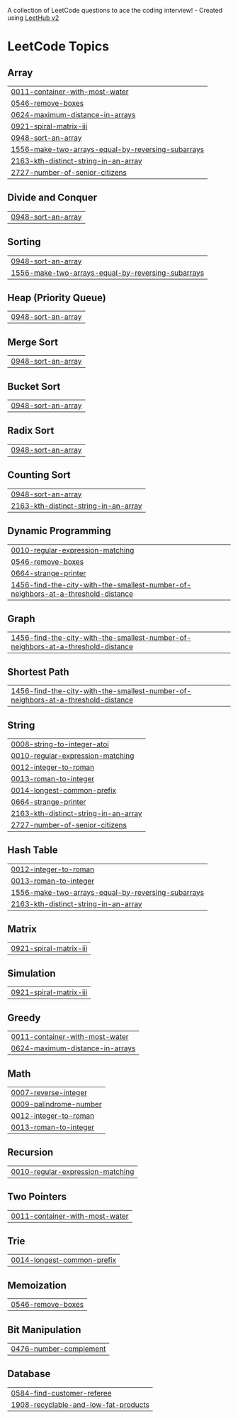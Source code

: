 A collection of LeetCode questions to ace the coding interview! - Created using [LeetHub v2](https://github.com/arunbhardwaj/LeetHub-2.0)
<!---LeetCode Topics Start-->
# LeetCode Topics
## Array
|  |
| ------- |
| [0011-container-with-most-water](https://github.com/KavitaBedke/Leetcode/tree/master/0011-container-with-most-water) |
| [0546-remove-boxes](https://github.com/KavitaBedke/Leetcode/tree/master/0546-remove-boxes) |
| [0624-maximum-distance-in-arrays](https://github.com/KavitaBedke/Leetcode/tree/master/0624-maximum-distance-in-arrays) |
| [0921-spiral-matrix-iii](https://github.com/KavitaBedke/Leetcode/tree/master/0921-spiral-matrix-iii) |
| [0948-sort-an-array](https://github.com/KavitaBedke/Leetcode/tree/master/0948-sort-an-array) |
| [1556-make-two-arrays-equal-by-reversing-subarrays](https://github.com/KavitaBedke/Leetcode/tree/master/1556-make-two-arrays-equal-by-reversing-subarrays) |
| [2163-kth-distinct-string-in-an-array](https://github.com/KavitaBedke/Leetcode/tree/master/2163-kth-distinct-string-in-an-array) |
| [2727-number-of-senior-citizens](https://github.com/KavitaBedke/Leetcode/tree/master/2727-number-of-senior-citizens) |
## Divide and Conquer
|  |
| ------- |
| [0948-sort-an-array](https://github.com/KavitaBedke/Leetcode/tree/master/0948-sort-an-array) |
## Sorting
|  |
| ------- |
| [0948-sort-an-array](https://github.com/KavitaBedke/Leetcode/tree/master/0948-sort-an-array) |
| [1556-make-two-arrays-equal-by-reversing-subarrays](https://github.com/KavitaBedke/Leetcode/tree/master/1556-make-two-arrays-equal-by-reversing-subarrays) |
## Heap (Priority Queue)
|  |
| ------- |
| [0948-sort-an-array](https://github.com/KavitaBedke/Leetcode/tree/master/0948-sort-an-array) |
## Merge Sort
|  |
| ------- |
| [0948-sort-an-array](https://github.com/KavitaBedke/Leetcode/tree/master/0948-sort-an-array) |
## Bucket Sort
|  |
| ------- |
| [0948-sort-an-array](https://github.com/KavitaBedke/Leetcode/tree/master/0948-sort-an-array) |
## Radix Sort
|  |
| ------- |
| [0948-sort-an-array](https://github.com/KavitaBedke/Leetcode/tree/master/0948-sort-an-array) |
## Counting Sort
|  |
| ------- |
| [0948-sort-an-array](https://github.com/KavitaBedke/Leetcode/tree/master/0948-sort-an-array) |
| [2163-kth-distinct-string-in-an-array](https://github.com/KavitaBedke/Leetcode/tree/master/2163-kth-distinct-string-in-an-array) |
## Dynamic Programming
|  |
| ------- |
| [0010-regular-expression-matching](https://github.com/KavitaBedke/Leetcode/tree/master/0010-regular-expression-matching) |
| [0546-remove-boxes](https://github.com/KavitaBedke/Leetcode/tree/master/0546-remove-boxes) |
| [0664-strange-printer](https://github.com/KavitaBedke/Leetcode/tree/master/0664-strange-printer) |
| [1456-find-the-city-with-the-smallest-number-of-neighbors-at-a-threshold-distance](https://github.com/KavitaBedke/Leetcode/tree/master/1456-find-the-city-with-the-smallest-number-of-neighbors-at-a-threshold-distance) |
## Graph
|  |
| ------- |
| [1456-find-the-city-with-the-smallest-number-of-neighbors-at-a-threshold-distance](https://github.com/KavitaBedke/Leetcode/tree/master/1456-find-the-city-with-the-smallest-number-of-neighbors-at-a-threshold-distance) |
## Shortest Path
|  |
| ------- |
| [1456-find-the-city-with-the-smallest-number-of-neighbors-at-a-threshold-distance](https://github.com/KavitaBedke/Leetcode/tree/master/1456-find-the-city-with-the-smallest-number-of-neighbors-at-a-threshold-distance) |
## String
|  |
| ------- |
| [0008-string-to-integer-atoi](https://github.com/KavitaBedke/Leetcode/tree/master/0008-string-to-integer-atoi) |
| [0010-regular-expression-matching](https://github.com/KavitaBedke/Leetcode/tree/master/0010-regular-expression-matching) |
| [0012-integer-to-roman](https://github.com/KavitaBedke/Leetcode/tree/master/0012-integer-to-roman) |
| [0013-roman-to-integer](https://github.com/KavitaBedke/Leetcode/tree/master/0013-roman-to-integer) |
| [0014-longest-common-prefix](https://github.com/KavitaBedke/Leetcode/tree/master/0014-longest-common-prefix) |
| [0664-strange-printer](https://github.com/KavitaBedke/Leetcode/tree/master/0664-strange-printer) |
| [2163-kth-distinct-string-in-an-array](https://github.com/KavitaBedke/Leetcode/tree/master/2163-kth-distinct-string-in-an-array) |
| [2727-number-of-senior-citizens](https://github.com/KavitaBedke/Leetcode/tree/master/2727-number-of-senior-citizens) |
## Hash Table
|  |
| ------- |
| [0012-integer-to-roman](https://github.com/KavitaBedke/Leetcode/tree/master/0012-integer-to-roman) |
| [0013-roman-to-integer](https://github.com/KavitaBedke/Leetcode/tree/master/0013-roman-to-integer) |
| [1556-make-two-arrays-equal-by-reversing-subarrays](https://github.com/KavitaBedke/Leetcode/tree/master/1556-make-two-arrays-equal-by-reversing-subarrays) |
| [2163-kth-distinct-string-in-an-array](https://github.com/KavitaBedke/Leetcode/tree/master/2163-kth-distinct-string-in-an-array) |
## Matrix
|  |
| ------- |
| [0921-spiral-matrix-iii](https://github.com/KavitaBedke/Leetcode/tree/master/0921-spiral-matrix-iii) |
## Simulation
|  |
| ------- |
| [0921-spiral-matrix-iii](https://github.com/KavitaBedke/Leetcode/tree/master/0921-spiral-matrix-iii) |
## Greedy
|  |
| ------- |
| [0011-container-with-most-water](https://github.com/KavitaBedke/Leetcode/tree/master/0011-container-with-most-water) |
| [0624-maximum-distance-in-arrays](https://github.com/KavitaBedke/Leetcode/tree/master/0624-maximum-distance-in-arrays) |
## Math
|  |
| ------- |
| [0007-reverse-integer](https://github.com/KavitaBedke/Leetcode/tree/master/0007-reverse-integer) |
| [0009-palindrome-number](https://github.com/KavitaBedke/Leetcode/tree/master/0009-palindrome-number) |
| [0012-integer-to-roman](https://github.com/KavitaBedke/Leetcode/tree/master/0012-integer-to-roman) |
| [0013-roman-to-integer](https://github.com/KavitaBedke/Leetcode/tree/master/0013-roman-to-integer) |
## Recursion
|  |
| ------- |
| [0010-regular-expression-matching](https://github.com/KavitaBedke/Leetcode/tree/master/0010-regular-expression-matching) |
## Two Pointers
|  |
| ------- |
| [0011-container-with-most-water](https://github.com/KavitaBedke/Leetcode/tree/master/0011-container-with-most-water) |
## Trie
|  |
| ------- |
| [0014-longest-common-prefix](https://github.com/KavitaBedke/Leetcode/tree/master/0014-longest-common-prefix) |
## Memoization
|  |
| ------- |
| [0546-remove-boxes](https://github.com/KavitaBedke/Leetcode/tree/master/0546-remove-boxes) |
## Bit Manipulation
|  |
| ------- |
| [0476-number-complement](https://github.com/KavitaBedke/Leetcode/tree/master/0476-number-complement) |
## Database
|  |
| ------- |
| [0584-find-customer-referee](https://github.com/KavitaBedke/Leetcode/tree/master/0584-find-customer-referee) |
| [1908-recyclable-and-low-fat-products](https://github.com/KavitaBedke/Leetcode/tree/master/1908-recyclable-and-low-fat-products) |
<!---LeetCode Topics End-->